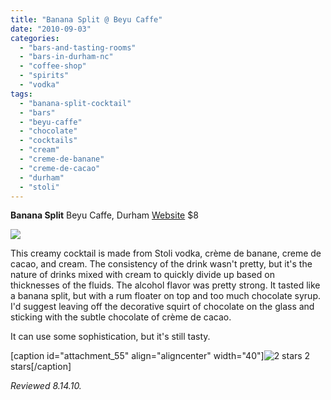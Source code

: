 ```yaml
---
title: "Banana Split @ Beyu Caffe"
date: "2010-09-03"
categories: 
  - "bars-and-tasting-rooms"
  - "bars-in-durham-nc"
  - "coffee-shop"
  - "spirits"
  - "vodka"
tags: 
  - "banana-split-cocktail"
  - "bars"
  - "beyu-caffe"
  - "chocolate"
  - "cocktails"
  - "cream"
  - "creme-de-banane"
  - "creme-de-cacao"
  - "durham"
  - "stoli"
---
```


**Banana Split** Beyu Caffe, Durham [Website](http://www.beyucaffe.com/) $8

![](http://www.thegourmez.com/gourmez/photos/beyucaffe11.jpg)

This creamy cocktail is made from Stoli vodka, crème de banane, creme de cacao, and cream. The consistency of the drink wasn't pretty, but it's the nature of drinks mixed with cream to quickly divide up based on thicknesses of the fluids. The alcohol flavor was pretty strong. It tasted like a banana split, but with a rum floater on top and too much chocolate syrup. I'd suggest leaving off the decorative squirt of chocolate on the glass and sticking with the subtle chocolate of crème de cacao.

It can use some sophistication, but it's still tasty.

\[caption id="attachment\_55" align="aligncenter" width="40"\]![2 stars](http://s3.amazonaws.com/thegourmez-wpmedia/2009/02/rating_chicken11.gif "rating_chicken11") 2 stars\[/caption\]

_Reviewed 8.14.10._
